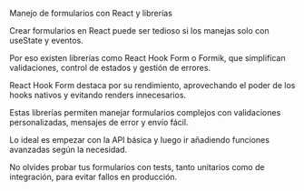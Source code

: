 Manejo de formularios con React y librerías

Crear formularios en React puede ser tedioso si los manejas solo con useState y eventos.

Por eso existen librerías como React Hook Form o Formik, que simplifican validaciones, control de estados y gestión de errores.

React Hook Form destaca por su rendimiento, aprovechando el poder de los hooks nativos y evitando renders innecesarios.

Estas librerías permiten manejar formularios complejos con validaciones personalizadas, mensajes de error y envío fácil.

Lo ideal es empezar con la API básica y luego ir añadiendo funciones avanzadas según la necesidad.

No olvides probar tus formularios con tests, tanto unitarios como de integración, para evitar fallos en producción.
